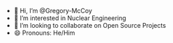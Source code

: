 - 👋 Hi, I’m @Gregory-McCoy
- 👀 I’m interested in Nuclear Engineering
- 💞️ I’m looking to collaborate on Open Source Projects
- 😄 Pronouns: He/Him
